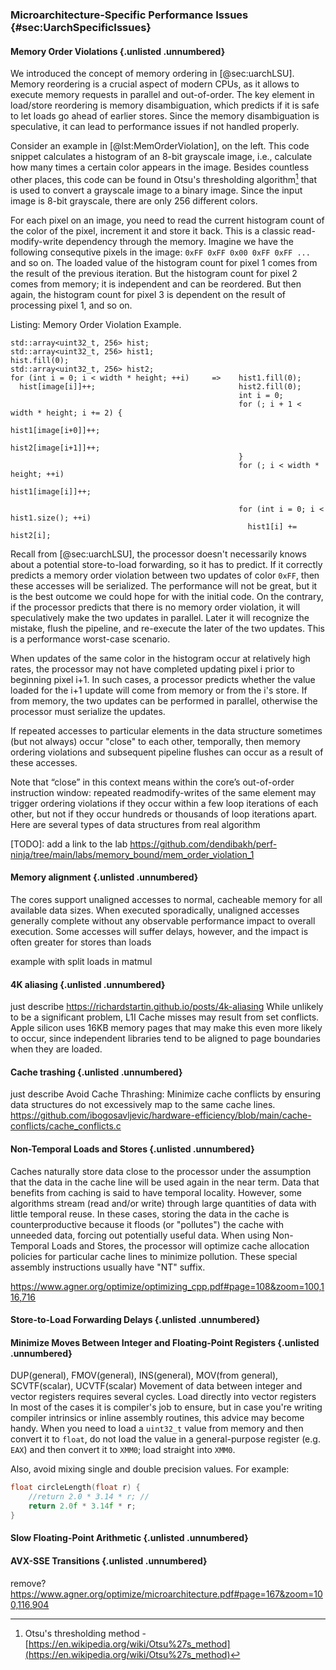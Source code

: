 ### Microarchitecture-Specific Performance Issues {#sec:UarchSpecificIssues}

#### Memory Order Violations {.unlisted .unnumbered}

We introduced the concept of memory ordering in [@sec:uarchLSU]. Memory reordering is a crucial aspect of modern CPUs, as it allows to execute memory requests in parallel and out-of-order. The key element in load/store reordering is memory disambiguation, which predicts if it is safe to let loads go ahead of earlier stores. Since the memory disambiguation is speculative, it can lead to performance issues if not handled properly.

Consider an example in [@lst:MemOrderViolation], on the left. This code snippet calculates a histogram of an 8-bit grayscale image, i.e., calculate how many times a certain color appears in the image. Besides countless other places, this code can be found in Otsu's thresholding algorithm[^1] that is used to convert a grayscale image to a binary image. Since the input image is 8-bit grayscale, there are only 256 different colors. 

For each pixel on an image, you need to read the current histogram count of the color of the pixel, increment it and store it back. This is a classic read-modify-write dependency through the memory. Imagine we have the following consequtive pixels in the image: `0xFF 0xFF 0x00 0xFF 0xFF ...` and so on. The loaded value of the histogram count for pixel 1 comes from the result of the previous iteration. But the histogram count for pixel 2 comes from memory; it is independent and can be reordered. But then again, the histogram count for pixel 3 is dependent on the result of processing pixel 1, and so on. 

Listing: Memory Order Violation Example.

~~~~ {#lst:MemOrderViolation .cpp}
std::array<uint32_t, 256> hist;                    std::array<uint32_t, 256> hist1;
hist.fill(0);                                      std::array<uint32_t, 256> hist2;
for (int i = 0; i < width * height; ++i)     =>    hist1.fill(0);
  hist[image[i]]++;                                hist2.fill(0);
                                                   int i = 0;
                                                   for (; i + 1 < width * height; i += 2) {
                                                     hist1[image[i+0]]++;
                                                     hist2[image[i+1]]++;
                                                   }
                                                   for (; i < width * height; ++i)
                                                     hist1[image[i]]++;

                                                   for (int i = 0; i < hist1.size(); ++i)
                                                     hist1[i] += hist2[i];
~~~~~~~~~~~~~~~~~~~~~~~~~~~~~~~~~~~~~~~~~~~~~~~~~

Recall from [@sec:uarchLSU], the processor doesn't necessarily knows about a potential store-to-load forwarding, so it has to predict. If it correctly predicts a memory order violation between two updates of color `0xFF`, then these accesses will be serialized. The performance will not be great, but it is the best outcome we could hope for with the initial code. On the contrary, if the processor predicts that there is no memory order violation, it will speculatively make the two updates in parallel. Later it will recognize the mistake, flush the pipeline, and re-execute the later of the two updates. This is a performance worst-case scenario.


When updates of the same color in the histogram occur at relatively high rates, the processor may not have completed updating pixel i prior to beginning pixel i+1. In such cases, a processor predicts whether the value loaded for the i+1 update will come from memory or from the i's store. If from memory, the two updates can be performed in parallel, otherwise the processor must serialize the updates.

If repeated accesses to particular elements in the data structure sometimes (but not always) occur "close" to each other, temporally, then memory ordering violations and subsequent pipeline flushes can occur as a result of these accesses. 

Note that “close” in this context means within the core’s out-of-order instruction window: repeated readmodify-writes of the same element may trigger ordering violations if they occur within a few loop iterations of each other, but not if they occur hundreds or thousands of loop iterations apart.
Here are several types of data structures from real algorithm

[TODO]: add a link to the lab
https://github.com/dendibakh/perf-ninja/tree/main/labs/memory_bound/mem_order_violation_1

#### Memory alignment {.unlisted .unnumbered}

The cores support unaligned accesses to normal, cacheable memory for all available
data sizes. When executed sporadically, unaligned accesses generally complete without
any observable performance impact to overall execution. Some accesses will suffer
delays, however, and the impact is often greater for stores than loads

example with split loads in matmul

#### 4K aliasing {.unlisted .unnumbered}

just describe
https://richardstartin.github.io/posts/4k-aliasing
While unlikely to be a significant
problem, L1I Cache misses may result from set conflicts. Apple silicon uses 16KB
memory pages that may make this even more likely to occur, since independent
libraries tend to be aligned to page boundaries when they are loaded.

#### Cache trashing {.unlisted .unnumbered}

just describe
Avoid Cache Thrashing: Minimize cache conflicts by ensuring data structures do not excessively map to the same cache lines.
https://github.com/ibogosavljevic/hardware-efficiency/blob/main/cache-conflicts/cache_conflicts.c

#### Non-Temporal Loads and Stores {.unlisted .unnumbered}

Caches naturally store data close to the processor under the assumption that the data in
the cache line will be used again in the near term. Data that benefits from caching is said
to have temporal locality. However, some algorithms stream (read and/or write) through
large quantities of data with little temporal reuse. In these cases, storing the data in the
cache is counterproductive because it floods (or "pollutes") the cache with unneeded
data, forcing out potentially useful data.
When using Non-Temporal Loads and Stores, the processor will optimize cache allocation
policies for particular cache lines to minimize pollution.
These special assembly instructions usually have "NT" suffix.

https://www.agner.org/optimize/optimizing_cpp.pdf#page=108&zoom=100,116,716

#### Store-to-Load Forwarding Delays {.unlisted .unnumbered}

#### Minimize Moves Between Integer and Floating-Point Registers {.unlisted .unnumbered}

DUP(general), FMOV(general), INS(general), MOV(from general), SCVTF(scalar), UCVTF(scalar)
Movement of data between integer and vector registers requires several cycles. Load
directly into vector registers
In most of the cases it is compiler's job to ensure, but in case you're writing compiler intrinsics or inline assembly routines, this advice may become handy.
When you need to load a `uint32_t` value from memory and then convert it to `float`, do not load the value in a general-purpose register (e.g. `EAX`) and then convert it to `XMM0`; load straight into `XMM0`.

Also, avoid mixing single and double precision values. For example:
```cpp
float circleLength(float r) {
    //return 2.0 * 3.14 * r; // 
    return 2.0f * 3.14f * r;
}
```

#### Slow Floating-Point Arithmetic {.unlisted .unnumbered}

#### AVX-SSE Transitions {.unlisted .unnumbered}

remove?
https://www.agner.org/optimize/microarchitecture.pdf#page=167&zoom=100,116,904

[^1]: Otsu's thresholding method - [https://en.wikipedia.org/wiki/Otsu%27s_method](https://en.wikipedia.org/wiki/Otsu%27s_method)
